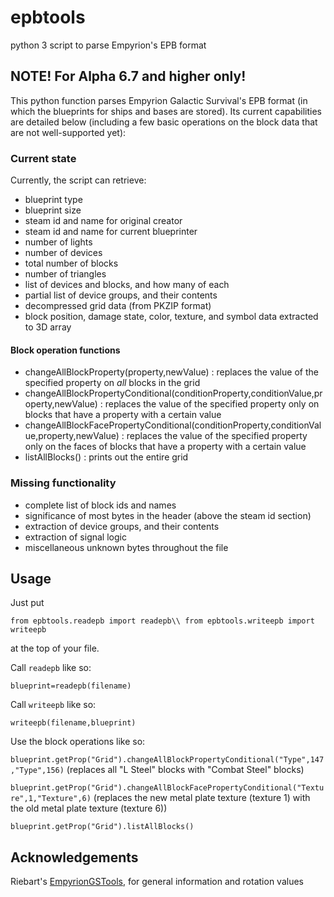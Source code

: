 # epbtools

python 3 script to parse Empyrion's EPB format

## NOTE! For Alpha 6.7 and higher only!

This python function parses Empyrion Galactic Survival's EPB format (in which the blueprints for ships and bases are stored). Its current capabilities are detailed below (including a few basic operations on the block data that are not well-supported yet):

### Current state

Currently, the script can retrieve:

* blueprint type
* blueprint size
* steam id and name for original creator
* steam id and name for current blueprinter
* number of lights
* number of devices
* total number of blocks
* number of triangles
* list of devices and blocks, and how many of each
* partial list of device groups, and their contents
* decompressed grid data (from PKZIP format)
* block position, damage state, color, texture, and symbol data extracted to 3D array

#### Block operation functions

* changeAllBlockProperty(property,newValue) : replaces the value of the specified property on *all* blocks in the grid
* changeAllBlockPropertyConditional(conditionProperty,conditionValue,property,newValue) : replaces the value of the specified property only on blocks that have a property with a certain value
* changeAllBlockFacePropertyConditional(conditionProperty,conditionValue,property,newValue) : replaces the value of the specified property only on the faces of blocks that have a property with a certain value
* listAllBlocks() : prints out the entire grid

### Missing functionality

* complete list of block ids and names
* significance of most bytes in the header (above the steam id section)
* extraction of device groups, and their contents
* extraction of signal logic
* miscellaneous unknown bytes throughout the file

## Usage

Just put

`from epbtools.readepb import readepb\\
from epbtools.writeepb import writeepb`

at the top of your file.

Call `readepb` like so:

`blueprint=readepb(filename)`

Call `writeepb` like so:

`writeepb(filename,blueprint)`

Use the block operations like so:

`blueprint.getProp("Grid").changeAllBlockPropertyConditional("Type",147,"Type",156)`
(replaces all "L Steel" blocks with "Combat Steel" blocks)

`blueprint.getProp("Grid").changeAllBlockFacePropertyConditional("Texture",1,"Texture",6)`
(replaces the new metal plate texture (texture 1) with the old metal plate texture (texture 6))

`blueprint.getProp("Grid").listAllBlocks()`

## Acknowledgements

Riebart's [EmpyrionGSTools](https://github.com/Riebart/EmpyrionGSTools), for general information and rotation values
